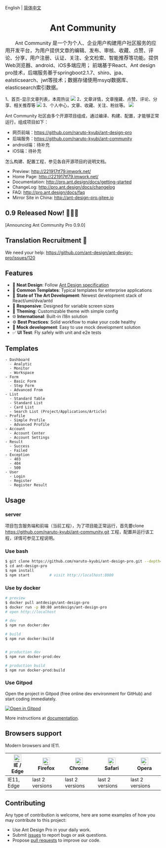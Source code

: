 English | [简体中文](./README.zh-CN.md) 
<h1 align="center">Ant Community</h1>
<p style="text-indent:2em;font-size:16px">
    Ant Community 是一个为个人、企业用户构建用户社区服务的应用开发平台，为用户提供文章的编辑、发布、审核、收藏、点赞、评论、分享，用户注册、认证、关注、全文检索、智能推荐等功能。提供Web浏览器、android、iOS多端应用；
    前端基于React、Ant design pro技术，后端服务基于springboot2.1.7、shiro、jpa、ealsticsearch、jwt等技术；数据存储使用msyql数据库、elasticsearch索引数据。
</p>
1、首页-显示文章列表，本周热议
<img src="https://github.com/naruto-kyubi/ant-design-pro/blob/master/img/ant-home.jpg"></img>
2、文章详情，文章搜藏、点赞、评论、分享、相关推荐等
<img src="https://github.com/naruto-kyubi/ant-design-pro/blob/master/img/ant-detail.jpg"></img>
3、个人中心，文章、收藏、关注、粉丝等。
<img src="https://github.com/naruto-kyubi/ant-design-pro/blob/master/img/ant-personal.jpg"></img>
<!-- <div align="center">
</div> -->

Ant Community 社区由多个开源项目组成，通过编译、构建、配置，才能够正常运行，组成项目如下：
- 网页前端：https://github.com/naruto-kyubi/ant-design-pro
- 后端服务：https://github.com/naruto-kyubi/ant-community
- android端：待补充
- iOS端：待补充

<p>怎么构建、配置工程，参见各自开源项目的说明文档。</p>

- Preview: http://221917tf79.imwork.net/
- Home Page: http://221917tf79.imwork.net/
- Documentation: http://pro.ant.design/docs/getting-started
- ChangeLog: http://pro.ant.design/docs/changelog
- FAQ: http://pro.ant.design/docs/faq
- Mirror Site in China: http://ant-design-pro.gitee.io

## 0.9 Released Now! 🎉🎉🎉
[Announcing Ant Community Pro 0.9.0]

## Translation Recruitment :loudspeaker:

We need your help: https://github.com/ant-design/ant-design-pro/issues/120

## Features

- :gem: **Neat Design**: Follow [Ant Design specification](http://ant.design/)
- :triangular_ruler: **Common Templates**: Typical templates for enterprise applications
- :rocket: **State of The Art Development**: Newest development stack of React/umi/dva/antd
- :iphone: **Responsive**: Designed for variable screen sizes
- :art: **Theming**: Customizable theme with simple config
- :globe_with_meridians: **International**: Built-in i18n solution
- :gear: **Best Practices**: Solid workflow to make your code healthy
- :1234: **Mock development**: Easy to use mock development solution
- :white_check_mark: **UI Test**: Fly safely with unit and e2e tests

## Templates

```
- Dashboard
  - Analytic
  - Monitor
  - Workspace
- Form
  - Basic Form
  - Step Form
  - Advanced From
- List
  - Standard Table
  - Standard List
  - Card List
  - Search List (Project/Applications/Article)
- Profile
  - Simple Profile
  - Advanced Profile
- Account
  - Account Center
  - Account Settings
- Result
  - Success
  - Failed
- Exception
  - 403
  - 404
  - 500
- User
  - Login
  - Register
  - Register Result
```

## Usage

### server
项目包含服务端和前端（当前工程），为了项目能正常运行，首先要clone https://github.com/naruto-kyubi/ant-community.git 工程，配置并运行该工程，详情可参见工程说明。


### Use bash

```bash
$ git clone https://github.com/naruto-kyubi/ant-design-pro.git --depth=1
$ cd ant-design-pro
$ npm install
$ npm start         # visit http://localhost:8000
```

### Use by docker

```bash
# preview
$ docker pull antdesign/ant-design-pro
$ docker run -p 80:80 antdesign/ant-design-pro
# open http://localhost

# dev
$ npm run docker:dev

# build
$ npm run docker:build


# production dev
$ npm run docker-prod:dev

# production build
$ npm run docker-prod:build
```

### Use Gitpod

Open the project in Gitpod (free online dev environment for GitHub) and start coding immediately.

[![Open in Gitpod](https://gitpod.io/button/open-in-gitpod.svg)](https://gitpod.io/#https://github.com/ant-design/ant-design-pro)

More instructions at [documentation](http://pro.ant.design/docs/getting-started).

## Browsers support

Modern browsers and IE11.

| [<img src="https://raw.githubusercontent.com/alrra/browser-logos/master/src/edge/edge_48x48.png" alt="IE / Edge" width="24px" height="24px" />](http://godban.github.io/browsers-support-badges/)</br>IE / Edge | [<img src="https://raw.githubusercontent.com/alrra/browser-logos/master/src/firefox/firefox_48x48.png" alt="Firefox" width="24px" height="24px" />](http://godban.github.io/browsers-support-badges/)</br>Firefox | [<img src="https://raw.githubusercontent.com/alrra/browser-logos/master/src/chrome/chrome_48x48.png" alt="Chrome" width="24px" height="24px" />](http://godban.github.io/browsers-support-badges/)</br>Chrome | [<img src="https://raw.githubusercontent.com/alrra/browser-logos/master/src/safari/safari_48x48.png" alt="Safari" width="24px" height="24px" />](http://godban.github.io/browsers-support-badges/)</br>Safari | [<img src="https://raw.githubusercontent.com/alrra/browser-logos/master/src/opera/opera_48x48.png" alt="Opera" width="24px" height="24px" />](http://godban.github.io/browsers-support-badges/)</br>Opera |
| --------- | --------- | --------- | --------- | --------- |
| IE11, Edge| last 2 versions| last 2 versions| last 2 versions| last 2 versions

## Contributing

Any type of contribution is welcome, here are some examples of how you may contribute to this project:

- Use Ant Design Pro in your daily work.
- Submit [issues](http://github.com/ant-design/ant-design-pro/issues) to report bugs or ask questions.
- Propose [pull requests](http://github.com/ant-design/ant-design-pro/pulls) to improve our code.
